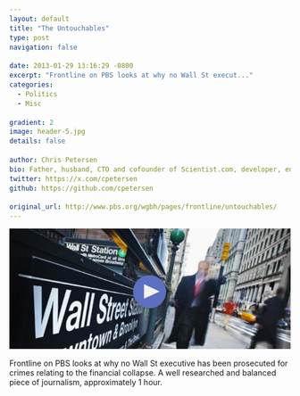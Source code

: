 ```yaml
---
layout: default
title: "The Untouchables"
type: post
navigation: false

date: 2013-01-29 13:16:29 -0800
excerpt: "Frontline on PBS looks at why no Wall St execut..."
categories:
  - Politics
  - Misc

gradient: 2
image: header-5.jpg
details: false

author: Chris Petersen
bio: Father, husband, CTO and cofounder of Scientist.com, developer, entrepreneur and technologist.
twitter: https://x.com/cpetersen
github: https://github.com/cpetersen

original_url: http://www.pbs.org/wgbh/pages/frontline/untouchables/
---
```





 ![0b3ca5b5c073969eddbcbff5efac0427.png](/assets/import/0b3ca5b5c073969eddbcbff5efac0427.png) 

 Frontline on PBS looks at why no Wall St executive has been prosecuted for crimes relating to the financial collapse. A well researched and balanced piece of journalism, approximately 1 hour.
